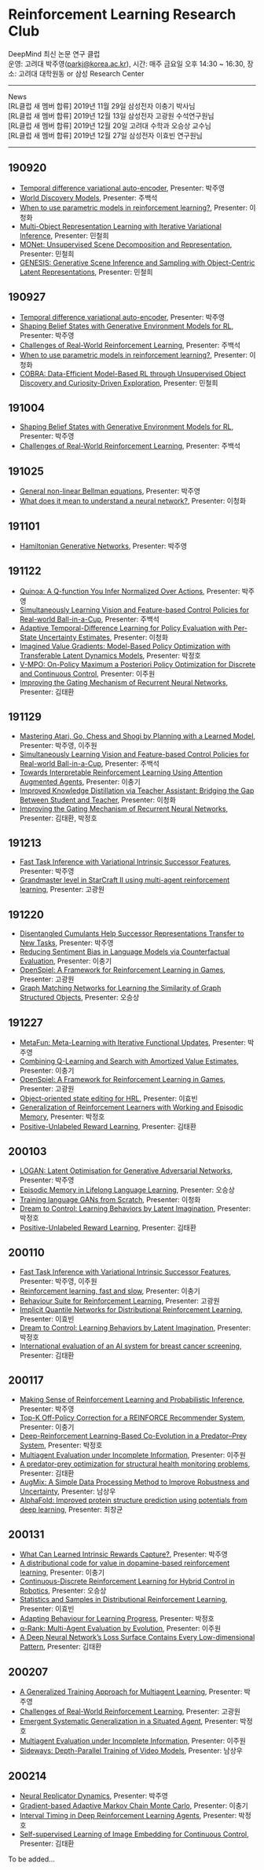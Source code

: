 ﻿# Reinforcement Learning Research Club

DeepMind 최신 논문 연구 클럽  
운영: 고려대 박주영(parkj@korea.ac.kr), 시간: 매주 금요일 오후 14:30 ~ 16:30, 장소: 고려대 대학원동 or 삼성 Research Center  
* * *
News  
[RL클럽 새 멤버 합류] 2019년 11월 29일 삼성전자 이충기 박사님   
[RL클럽 새 멤버 합류] 2019년 12월 13일 삼성전자 고광원 수석연구원님  
[RL클럽 새 멤버 합류] 2019년 12월 20일 고려대 수학과 오승상 교수님  
[RL클럽 새 멤버 합류] 2019년 12월 27일 삼성전자 이효빈 연구원님
* * *
## 190920
* [Temporal difference variational auto-encoder](https://arxiv.org/pdf/1806.03107.pdf), Presenter: 박주영
* [World Discovery Models](https://arxiv.org/pdf/1902.07685.pdf), Presenter: 주백석
* [When to use parametric models in reinforcement learning?](https://arxiv.org/pdf/1906.05243.pdf), Presenter: 이청화
* [Multi-Object Representation Learning with Iterative Variational Inference](http://proceedings.mlr.press/v97/greff19a/greff19a.pdf), Presenter: 민철희
* [MONet: Unsupervised Scene Decomposition and Representation](https://arxiv.org/pdf/1901.11390.pdf), Presenter: 민철희
* [GENESIS: Generative Scene Inference and Sampling with Object-Centric Latent Representations](https://arxiv.org/pdf/1907.13052.pdf), Presenter: 민철희

## 190927
* [Temporal difference variational auto-encoder](https://arxiv.org/pdf/1806.03107.pdf), Presenter: 박주영
* [Shaping Belief States with Generative Environment Models for RL](https://arxiv.org/pdf/1906.09237.pdf), Presenter: 박주영
* [Challenges of Real-World Reinforcement Learning](https://arxiv.org/pdf/1904.12901.pdf), Presenter: 주백석
* [When to use parametric models in reinforcement learning?](https://arxiv.org/pdf/1906.05243.pdf), Presenter: 이청화
* [COBRA: Data-Efficient Model-Based RL through Unsupervised Object Discovery and Curiosity-Driven Exploration](https://arxiv.org/pdf/1905.09275.pdf), Presenter: 민철희

## 191004
* [Shaping Belief States with Generative Environment Models for RL](https://arxiv.org/pdf/1906.09237.pdf), Presenter: 박주영
* [Challenges of Real-World Reinforcement Learning](https://arxiv.org/pdf/1904.12901.pdf), Presenter: 주백석

## 191025
* [General non-linear Bellman equations](https://arxiv.org/pdf/1907.03687v1.pdf), Presenter: 박주영
* [What does it mean to understand a neural network?](https://arxiv.org/pdf/1907.06374.pdf), Presenter: 이청화

## 191101
* [Hamiltonian Generative Networks](https://arxiv.org/pdf/1909.13789.pdf), Presenter: 박주영

## 191122
* [Quinoa: A Q-function You Infer Normalized Over Actions](https://arxiv.org/pdf/1911.01831.pdf), Presenter: 박주영
* [Simultaneously Learning Vision and Feature-based Control Policies for Real-world Ball-in-a-Cup](https://arxiv.org/pdf/1902.04706.pdf), Presenter: 주백석
* [Adaptive Temporal-Difference Learning for Policy Evaluation with Per-State Uncertainty Estimates](https://arxiv.org/pdf/1906.07987.pdf), Presenter: 이청화
* [Imagined Value Gradients: Model-Based Policy Optimization with Transferable Latent Dynamics Models](https://arxiv.org/pdf/1910.04142.pdf), Presenter: 박정호
* [V-MPO: On-Policy Maximum a Posteriori Policy Optimization for Discrete and Continuous Control](https://arxiv.org/pdf/1909.12238.pdf), Presenter: 이주원
* [Improving the Gating Mechanism of Recurrent Neural Networks](https://arxiv.org/pdf/1910.09890.pdf), Presenter: 김태환

## 191129
* [Mastering Atari, Go, Chess and Shogi by Planning with a Learned Model](https://arxiv.org/pdf/1911.08265.pdf), Presenter: 박주영, 이주원
* [Simultaneously Learning Vision and Feature-based Control Policies for Real-world Ball-in-a-Cup](https://arxiv.org/pdf/1902.04706.pdf), Presenter: 주백석
* [Towards Interpretable Reinforcement Learning Using Attention Augmented Agents](https://arxiv.org/pdf/1906.02500v1.pdf), Presenter: 이충기
* [Improved Knowledge Distillation via Teacher Assistant: Bridging the Gap Between Student and Teacher](https://arxiv.org/pdf/1902.03393v1.pdf), Presenter: 이청화
* [Improving the Gating Mechanism of Recurrent Neural Networks](https://arxiv.org/pdf/1910.09890.pdf), Presenter: 김태환, 박정호

## 191213
* [Fast Task Inference with Variational Intrinsic Successor Features](https://arxiv.org/pdf/1906.05030v1.pdf), Presenter: 박주영
* [Grandmaster level in StarCraft II using multi-agent reinforcement learning](https://www.nature.com/articles/s41586-019-1724-z), Presenter: 고광원

## 191220
* [Disentangled Cumulants Help Successor Representations Transfer to New Tasks](https://arxiv.org/pdf/1911.10866.pdf), Presenter: 박주영
* [Reducing Sentiment Bias in Language Models via Counterfactual Evaluation](https://arxiv.org/pdf/1911.03064.pdf), Presenter: 이충기 
* [OpenSpiel: A Framework for Reinforcement Learning in Games](https://arxiv.org/pdf/1908.09453v2.pdf), Presenter: 고광원
* [Graph Matching Networks for Learning the Similarity of Graph Structured Objects](https://arxiv.org/pdf/1904.12787.pdf), Presenter: 오승상

## 191227
* [MetaFun: Meta-Learning with Iterative Functional Updates](https://arxiv.org/pdf/1912.02738.pdf), Presenter: 박주영
* [Combining Q-Learning and Search with Amortized Value Estimates](https://arxiv.org/pdf/1912.02807.pdf), Presenter: 이충기 
* [OpenSpiel: A Framework for Reinforcement Learning in Games](https://arxiv.org/pdf/1908.09453v2.pdf), Presenter: 고광원
* [Object-oriented state editing for HRL](https://arxiv.org/pdf/1910.14361.pdf), Presenter: 이효빈
* [Generalization of Reinforcement Learners with Working and Episodic Memory](https://arxiv.org/pdf/1910.13406.pdf), Presenter: 박정호
* [Positive-Unlabeled Reward Learning](https://arxiv.org/pdf/1911.00459.pdf), Presenter: 김태환

## 200103
* [LOGAN: Latent Optimisation for Generative Adversarial Networks](https://arxiv.org/pdf/1912.00953.pdf), Presenter: 박주영  
* [Episodic Memory in Lifelong Language Learning](https://arxiv.org/pdf/1906.01076v1.pdf), Presenter: 오승상  
* [Training language GANs from Scratch](https://arxiv.org/pdf/1905.09922v1.pdf), Presenter: 이청화  
* [Dream to Control: Learning Behaviors by Latent Imagination](https://arxiv.org/pdf/1912.01603.pdf), Presenter: 박정호  
* [Positive-Unlabeled Reward Learning](https://arxiv.org/pdf/1911.00459.pdf), Presenter: 김태환  

## 200110
* [Fast Task Inference with Variational Intrinsic Successor Features](https://arxiv.org/pdf/1906.05030v1.pdf), Presenter: 박주영, 이주원
* [Reinforcement learning, fast and slow](https://www.cell.com/action/showPdf?pii=S1364-6613%2819%2930061-0), Presenter: 이충기
* [Behaviour Suite for Reinforcement Learning](https://arxiv.org/pdf/1908.03568.pdf), Presenter: 고광원
* [Implicit Quantile Networks for Distributional Reinforcement Learning](https://arxiv.org/pdf/1806.06923.pdf), Presenter: 이효빈  
* [Dream to Control: Learning Behaviors by Latent Imagination](https://arxiv.org/pdf/1912.01603.pdf), Presenter: 박정호  
* [International evaluation of an AI system for breast cancer screening](https://www.nature.com/articles/s41586-019-1799-6), Presenter: 김태환  

## 200117
* [Making Sense of Reinforcement Learning and Probabilistic Inference](https://arxiv.org/pdf/2001.00805.pdf), Presenter: 박주영  
* [Top-K Off-Policy Correction for a REINFORCE Recommender System](https://arxiv.org/pdf/1812.02353.pdf), Presenter: 이충기  
* [Deep-Reinforcement Learning-Based Co-Evolution in a Predator–Prey System](https://www.mdpi.com/1099-4300/21/8/773), Presenter: 박정호  
* [Multiagent Evaluation under Incomplete Information](https://arxiv.org/pdf/1909.09849.pdf), Presenter: 이주원  
* [A predator-prey optimization for structural health monitoring problems](https://www.matec-conferences.org/articles/matecconf/abs/2019/30/matecconf_incer2019_01004/matecconf_incer2019_01004.html), Presenter: 김태환  
* [AugMix: A Simple Data Processing Method to Improve Robustness and Uncertainty](https://arxiv.org/pdf/1912.02781.pdf), Presenter: 남상우  
* [AlphaFold: Improved protein structure prediction using potentials from deep learning](https://www.nature.com/articles/s41586-019-1923-7), Presenter: 최창균  

## 200131  
* [What Can Learned Intrinsic Rewards Capture?](https://arxiv.org/pdf/1912.05500.pdf), Presenter: 박주영  
* [A distributional code for value in dopamine-based reinforcement learning](https://www.nature.com/articles/s41586-019-1924-6), Presenter: 이충기  
* [Continuous-Discrete Reinforcement Learning for Hybrid Control in Robotics](https://arxiv.org/pdf/2001.00449.pdf), Presenter: 오승상 
* [Statistics and Samples in Distributional Reinforcement Learning](https://arxiv.org/pdf/1902.08102.pdf), Presenter: 이효빈  
* [Adapting Behaviour for Learning Progress](https://arxiv.org/pdf/1912.06910.pdf), Presenter: 박정호 
* [α-Rank: Multi-Agent Evaluation by Evolution](https://www.nature.com/articles/s41598-019-45619-9), Presenter: 이주원  
* [A Deep Neural Network’s Loss Surface Contains Every Low-dimensional Pattern](https://arxiv.org/pdf/1912.07559.pdf), Presenter: 김태환  

## 200207  
* [A Generalized Training Approach for Multiagent Learning](https://arxiv.org/pdf/1909.12823v1.pdf), Presenter: 박주영  
* [Challenges of Real-World Reinforcement Learning](https://arxiv.org/pdf/1904.12901v1.pdf), Presenter: 고광원  
* [Emergent Systematic Generalization in a Situated Agent](https://arxiv.org/pdf/1910.00571.pdf), Presenter: 박정호  
* [Multiagent Evaluation under Incomplete Information](https://arxiv.org/pdf/1909.09849.pdf), Presenter: 이주원  
* [Sideways: Depth-Parallel Training of Video Models](https://arxiv.org/pdf/2001.06232.pdf), Presenter: 남상우 

## 200214  
* [Neural Replicator Dynamics](https://arxiv.org/pdf/1906.00190v1.pdf), Presenter: 박주영  
* [Gradient-based Adaptive Markov Chain Monte Carlo](https://arxiv.org/pdf/1911.01373.pdf), Presenter: 이충기  
* [Interval Timing in Deep Reinforcement Learning Agents](https://arxiv.org/pdf/1905.13469v1.pdf), Presenter: 박정호  
* [Self-supervised Learning of Image Embedding for Continuous Control](https://arxiv.org/pdf/1901.00943v1.pdf), Presenter: 김태환  
<!--
## 20  
* [](), Presenter: 박주영  
* [](), Presenter: 이충기  
* [](), Presenter: 고광원  
* [](), Presenter: 오승상  
* [](), Presenter: 이효빈  
* [](), Presenter: 박정호  
* [](), Presenter: 이주원  
* [](), Presenter: 김태환  
* [](), Presenter: 남상우  
* [](), Presenter: 최창균  
-->

To be added...
